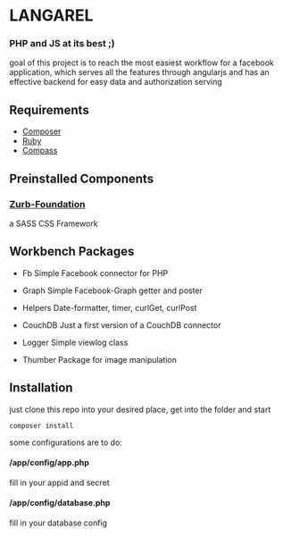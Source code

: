 # LANGAREL 
### PHP and JS at its best ;)

goal of this project is to reach the most easiest workflow for a facebook application, which serves all the features through angularjs and has an effective backend for easy data and authorization serving

## Requirements

* [Composer](http://getcomposer.org)
* [Ruby](http://www.ruby-lang.org)
* [Compass](http://compass-style.org)

## Preinstalled Components

### [Zurb-Foundation](http://foundation.zurb.com/)
a SASS CSS Framework

## Workbench Packages

* Fb
Simple Facebook connector for PHP

* Graph
Simple Facebook-Graph getter and poster

* Helpers
Date-formatter, timer, curlGet, curlPost

* CouchDB
Just a first version of a CouchDB connector

* Logger
Simple viewlog class

* Thumber
Package for image manipulation


## Installation

just clone this repo into your desired place, get into the folder and start

``` 
composer install
```

some configurations are to do:

#### /app/config/app.php
fill in your appid and secret

#### /app/config/database.php
fill in your database config
